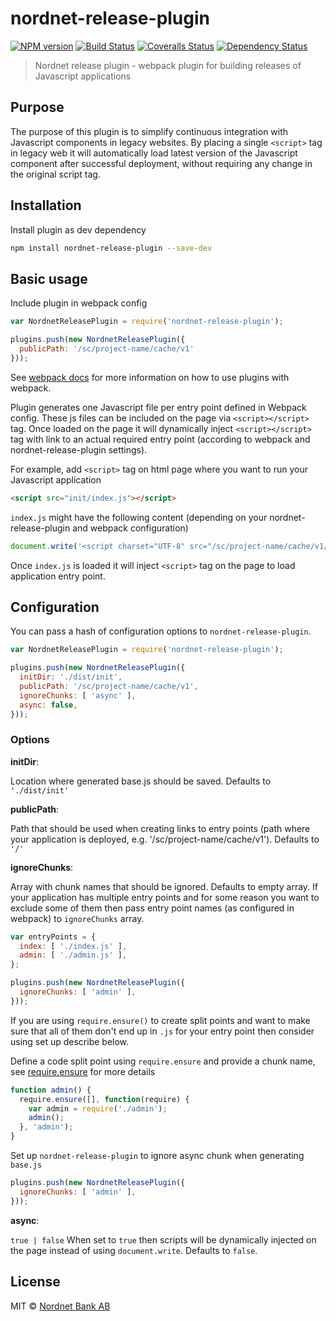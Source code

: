 # nordnet-release-plugin

[![NPM version][npm-image]][npm-url]
[![Build Status][travis-image]][travis-url]
[![Coveralls Status][coveralls-image]][coveralls-url]
[![Dependency Status][depstat-image]][depstat-url]

> Nordnet release plugin - webpack plugin for building releases of Javascript applications

## Purpose
The purpose of this plugin is to simplify continuous integration with Javascript components in legacy websites.
By placing a single `<script>` tag in legacy web it will automatically load latest version of the Javascript component after successful deployment, without requiring any change in the original script tag.


## Installation

Install plugin as dev dependency

```bash
npm install nordnet-release-plugin --save-dev
```

## Basic usage

Include plugin in webpack config

```js
var NordnetReleasePlugin = require('nordnet-release-plugin');

plugins.push(new NordnetReleasePlugin({
  publicPath: '/sc/project-name/cache/v1'
}));
```

See [webpack docs][webpack-using-plugins] for more information on how to use plugins with webpack.

Plugin generates one Javascript file per entry point defined in Webpack config. These js files can be included on the page via `<script></script>` tag. Once loaded on the page it will dynamically inject `<script></script>` tag with link to an actual required entry point (according to webpack and nordnet-release-plugin settings).

For example, add `<script>` tag on html page where you want to run your Javascript application

```html
<script src="init/index.js"></script>
```

`index.js` might have the following content (depending on your nordnet-release-plugin and webpack configuration)

```js
document.write('<script charset="UTF-8" src="/sc/project-name/cache/v1/index.js"></script>');
```

Once `index.js` is loaded it will inject `<script>` tag on the page to load application entry point.


## Configuration

You can pass a hash of configuration options to `nordnet-release-plugin`.

```js
var NordnetReleasePlugin = require('nordnet-release-plugin');

plugins.push(new NordnetReleasePlugin({
  initDir: './dist/init',
  publicPath: '/sc/project-name/cache/v1',
  ignoreChunks: [ 'async' ],
  async: false,
}));
```

### Options

__initDir__:

Location where generated base.js should be saved. Defaults to `'./dist/init'`

__publicPath__:

Path that should be used when creating links to entry points (path where your application is deployed, e.g. '/sc/project-name/cache/v1'). Defaults to `'/'`

__ignoreChunks__:

Array with chunk names that should be ignored. Defaults to empty array.
If your application has multiple entry points and for some reason you want to exclude some of them then pass entry point names (as configured in webpack) to `ignoreChunks` array.

```js
var entryPoints = {
  index: [ './index.js' ],
  admin: [ './admin.js' ],
};

plugins.push(new NordnetReleasePlugin({
  ignoreChunks: [ 'admin' ],
}));

```

If you are using `require.ensure()` to create split points and want to make sure that all of them don't end up in `.js` for your entry point then consider using set up describe below.

Define a code split point using `require.ensure` and provide a chunk name, see [require.ensure][require-ensure] for more details

```js
function admin() {
  require.ensure([], function(require) {
    var admin = require('./admin');
    admin();
  }, 'admin');
}
```

Set up `nordnet-release-plugin` to ignore async chunk when generating `base.js`

```js
plugins.push(new NordnetReleasePlugin({
  ignoreChunks: [ 'admin' ],
}));
```

__async__:

`true | false` When set to `true` then scripts will be dynamically injected on the page instead of using `document.write`. Defaults to `false`.


## License

MIT © [Nordnet Bank AB](https://www.nordnet.se/)

[npm-url]: https://npmjs.org/package/nordnet-release-plugin
[npm-image]: https://img.shields.io/npm/v/nordnet-release-plugin.svg?style=flat-square

[travis-url]: https://travis-ci.org/nordnet/nordnet-release-plugin
[travis-image]: https://img.shields.io/travis/nordnet/nordnet-release-plugin.svg?style=flat-square

[coveralls-url]: https://coveralls.io/r/nordnet/nordnet-release-plugin
[coveralls-image]: https://img.shields.io/coveralls/nordnet/nordnet-release-plugin.svg?style=flat-square

[depstat-url]: https://david-dm.org/nordnet/nordnet-release-plugin
[depstat-image]: https://david-dm.org/nordnet/nordnet-release-plugin.svg?style=flat-square

[webpack-using-plugins]: http://webpack.github.io/docs/using-plugins.html
[require-ensure]: http://webpack.github.io/docs/api-in-modules.html#require-ensure
